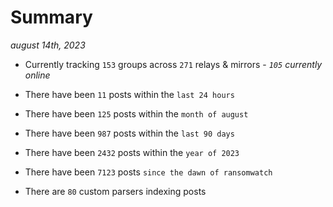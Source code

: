 
# Summary
_august 14th, 2023_

- Currently tracking `153` groups across `271` relays & mirrors - _`105` currently online_

- There have been `11` posts within the `last 24 hours`

- There have been `125` posts within the `month of august`

- There have been `987` posts within the `last 90 days`

- There have been `2432` posts within the `year of 2023`

- There have been `7123` posts `since the dawn of ransomwatch`

- There are `80` custom parsers indexing posts
